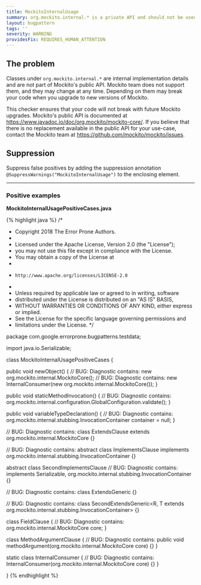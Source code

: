 ```yaml
---
title: MockitoInternalUsage
summary: org.mockito.internal.* is a private API and should not be used by clients
layout: bugpattern
tags: ''
severity: WARNING
providesFix: REQUIRES_HUMAN_ATTENTION
---
```


<!--
*** AUTO-GENERATED, DO NOT MODIFY ***
To make changes, edit the @BugPattern annotation or the explanation in docs/bugpattern.
-->

## The problem
Classes under `org.mockito.internal.*` are internal implementation details and are
not part of Mockito's public API. Mockito team does not support them, and they
may change at any time. Depending on them may break your code when you upgrade
to new versions of Mockito.

This checker ensures that your code will not break with future Mockito upgrades.
Mockito's public API is documented at
https://www.javadoc.io/doc/org.mockito/mockito-core/. If you believe that there
is no replacement available in the public API for your use-case, contact the
Mockito team at https://github.com/mockito/mockito/issues.

## Suppression
Suppress false positives by adding the suppression annotation `@SuppressWarnings("MockitoInternalUsage")` to the enclosing element.

----------

### Positive examples
__MockitoInternalUsagePositiveCases.java__

{% highlight java %}
/*
 * Copyright 2018 The Error Prone Authors.
 *
 * Licensed under the Apache License, Version 2.0 (the "License");
 * you may not use this file except in compliance with the License.
 * You may obtain a copy of the License at
 *
 *     http://www.apache.org/licenses/LICENSE-2.0
 *
 * Unless required by applicable law or agreed to in writing, software
 * distributed under the License is distributed on an "AS IS" BASIS,
 * WITHOUT WARRANTIES OR CONDITIONS OF ANY KIND, either express or implied.
 * See the License for the specific language governing permissions and
 * limitations under the License.
 */

package com.google.errorprone.bugpatterns.testdata;

import java.io.Serializable;

class MockitoInternalUsagePositiveCases {

  public void newObject() {
    // BUG: Diagnostic contains:
    new org.mockito.internal.MockitoCore();
    // BUG: Diagnostic contains:
    new InternalConsumer(new org.mockito.internal.MockitoCore());
  }

  public void staticMethodInvocation() {
    // BUG: Diagnostic contains:
    org.mockito.internal.configuration.GlobalConfiguration.validate();
  }

  public void variableTypeDeclaration() {
    // BUG: Diagnostic contains:
    org.mockito.internal.stubbing.InvocationContainer container = null;
  }

  // BUG: Diagnostic contains:
  class ExtendsClause extends org.mockito.internal.MockitoCore {}

  // BUG: Diagnostic contains:
  abstract class ImplementsClause implements org.mockito.internal.stubbing.InvocationContainer {}

  abstract class SecondImplementsClause
      // BUG: Diagnostic contains:
      implements Serializable, org.mockito.internal.stubbing.InvocationContainer {}

  // BUG: Diagnostic contains:
  class ExtendsGeneric<T extends org.mockito.internal.stubbing.InvocationContainer> {}

  // BUG: Diagnostic contains:
  class SecondExtendsGeneric<R, T extends org.mockito.internal.stubbing.InvocationContainer> {}

  class FieldClause {
    // BUG: Diagnostic contains:
    org.mockito.internal.MockitoCore core;
  }

  class MethodArgumentClause {
    // BUG: Diagnostic contains:
    public void methodArgument(org.mockito.internal.MockitoCore core) {}
  }

  static class InternalConsumer {
    // BUG: Diagnostic contains:
    InternalConsumer(org.mockito.internal.MockitoCore core) {}
  }

}
{% endhighlight %}

